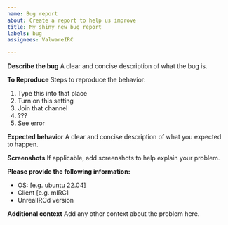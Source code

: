 ```yaml
---
name: Bug report
about: Create a report to help us improve
title: My shiny new bug report
labels: bug
assignees: ValwareIRC

---
```


**Describe the bug**
A clear and concise description of what the bug is.

**To Reproduce**
Steps to reproduce the behavior:
1. Type this into that place
2. Turn on this setting
3. Join that channel
4. ???
5. See error

**Expected behavior**
A clear and concise description of what you expected to happen.

**Screenshots**
If applicable, add screenshots to help explain your problem.

**Please provide the following information:**
 - OS: [e.g. ubuntu 22.04]
 - Client [e.g. mIRC]
 - UnrealIRCd version

**Additional context**
Add any other context about the problem here.
